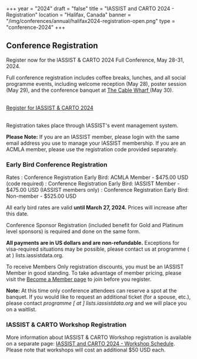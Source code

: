 +++
year = "2024"
draft = "false"
title = "IASSIST and CARTO 2024 - Registration"
location = "Halifax, Canada"
banner = "/img/conferences/annual/halifax2024-registration-open.png"
type = "conference-2024"
+++
## Conference Registration

Register now for the IASSIST & CARTO 2024 Full Conference, May 28-31, 2024.

Full conference registration includes coffee breaks, lunches, and all social programme events, including welcome reception (May 28), poster session (May 29), and the conference banquet at [The Cable Wharf <span class="fas fa-external-link-alt"></span>](https://www.rcr.ca/restaurants/cable-wharf-kitchen-patio/) (May 30).

<br />
  <a class="btn btn-template-main" href="https://iassistdata.info/event-5411184" target="_blank" >Register for IASSIST & CARTO 2024 <span class="fas fa-external-link-alt"></span></a>
<br /><br />

Registration takes place through IASSIST's event management system.

**Please Note:** If you are an IASSIST member, please login with the same email address you use to manage your IASSIST membership. If you are an ACMLA member, please use the registration code provided separately.

### Early Bird Conference Registration

Rates
: Conference Registration Early Bird: ACMLA Member - $475.00 USD (code required)
: Conference Registration Early Bird: IASSIST Member - $475.00 USD (IASSIST members only)
: Conference Registration Early Bird: Non-member - $525.00 USD

All early bird rates are valid **until March 27, 2024.** Prices will increase after this date.

Conference Sponsor Registration (included benefit for Gold and Platinum level sponsors) is required and done on the same form.

**All payments are in US dollars and are non-refundable.** Exceptions for visa-required situations may be possible, please contact us at programme ( at ) lists.iassistdata.org.

To receive Members Only registration discounts, you must be an IASSIST Member in good standing. To take advantage of member pricing, please visit the [Become a Member page](/about/become-a-member/) to join before you register. 

**Note:** At this time only conference attendees can reserve a spot at the banquet. If you would like to request an additional ticket (for a spouse, etc.), please contact *programme [ at ] lists.iassistdata.org* and we will place you on a waitlist.

### IASSIST & CARTO Workshop Registration

More information about IASSIST & CARTO Workshop registration is available on a separate page: [IASSIST and CARTO 2024 - Workshop Schedule](/conferences/iassist2024/workshops/). Please note that workshops will cost an additional $50 USD each. 